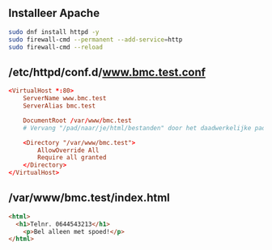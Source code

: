 ## Installeer Apache
```bash
sudo dnf install httpd -y
sudo firewall-cmd --permanent --add-service=http
sudo firewall-cmd --reload
```
## /etc/httpd/conf.d/www.bmc.test.conf
```conf
<VirtualHost *:80>
    ServerName www.bmc.test
    ServerAlias bmc.test

    DocumentRoot /var/www/bmc.test
    # Vervang "/pad/naar/je/html/bestanden" door het daadwerkelijke pad naar je HTML-bestanden

    <Directory "/var/www/bmc.test">
        AllowOverride All
        Require all granted
    </Directory>
</VirtualHost>
```
## /var/www/bmc.test/index.html
```html
<html>
  <h1>Telnr. 0644543213</h1>
    <p>Bel alleen met spoed!</p>
</html>

```